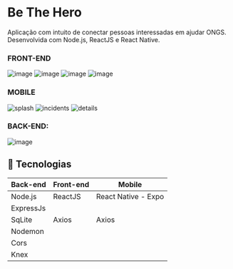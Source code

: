 
# Be The Hero
Aplicação com intuito de conectar pessoas interessadas em ajudar ONGS. Desenvolvida com Node.js, ReactJS e React Native.

### FRONT-END
![image](github/WebLogon.png)
![image](github/WebRegister.png)
![image](github/WebIncidents.png)
![image](github/WebRegisterIncident.png)

### MOBILE
![splash](github/Mobile.jpg)
![incidents](github/MobileIncidents.jpg)
![details](github/MobileDetail.jpg)

### BACK-END:
![image](github/Back-End.png)

## :rocket: Tecnologias

<table>
  <thead>
    <th>Back-end</th>
    <th>Front-end</th>
    <th>Mobile</th>
  </thead>
  <tbody>
    <tr>
      <td>Node.js</td>
      <td>ReactJS</td>
      <td>React Native - Expo</td>
    </tr>
    <tr>
      <td>ExpressJs</td>
    </tr>
    <tr>
      <td>SqLite</td>
      <td>Axios</td>
      <td>Axios</td>
    </tr>
    <tr>
      <td>Nodemon</td>
    </tr>
    <tr>
      <td>Cors</td>
    </tr>
    <tr>
      <td>Knex</td>
    </tr>
  </tbody>
  
</table>


